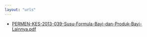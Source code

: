 ```yaml
---
layout: "urls"
---
```

* [PERMEN-KES-2013-039-Susu-Formula-Bayi-dan-Produk-Bayi-Lainnya.pdf](PERMEN-KES-2013-039-Susu-Formula-Bayi-dan-Produk-Bayi-Lainnya.pdf)
